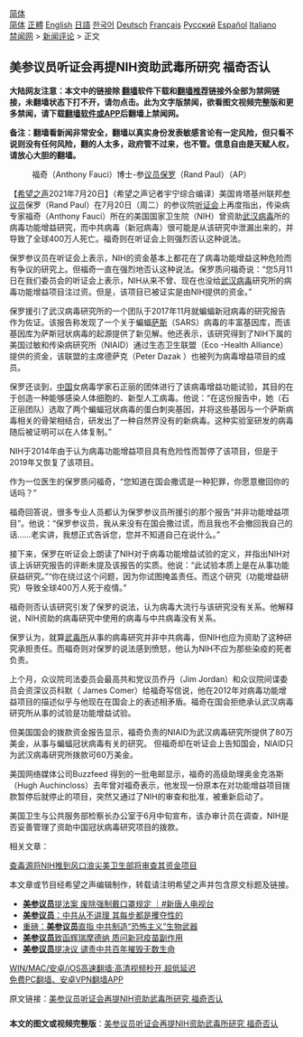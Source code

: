  <!-- 面包屑导航 --> <div class="breadcrumb"><!-- GTranslate: https://gtranslate.io/ -->  <div class="switcher notranslate">  <div class="selected">  <a href="#" onclick="return false;"> 简体</a>  </div>  <div class="option">  <a href="https://www.bannedbook.org" onclick="doGTranslate('zh-CN|zh-CN');jQuery('div.switcher div.selected a').html(jQuery(this).html());return false;" title="简体中文" class="nturl selected"> 简体</a>  <a href="https://www.bannedbook.org/zh-tw/" onclick="doGTranslate('zh-CN|zh-TW');jQuery('div.switcher div.selected a').html(jQuery(this).html());return false;" title="繁體中文" class="nturl"> 正體</a>  <a href="https://www.bannedbook.org/en/" onclick="doGTranslate('zh-CN|en');jQuery('div.switcher div.selected a').html(jQuery(this).html());return false;" title="English" class="nturl"> English</a>  <a href="https://www.bannedbook.org/ja/" onclick="doGTranslate('zh-CN|ja');jQuery('div.switcher div.selected a').html(jQuery(this).html());return false;" title="日本語" class="nturl"> 日語</a>  <a href="https://www.bannedbook.org/ko/" onclick="doGTranslate('zh-CN|ko');jQuery('div.switcher div.selected a').html(jQuery(this).html());return false;" title="한국어" class="nturl"> 한국어</a>  <a href="https://www.bannedbook.org/de/" onclick="doGTranslate('zh-CN|de');jQuery('div.switcher div.selected a').html(jQuery(this).html());return false;" title="Deutsch" class="nturl"> Deutsch</a>  <a href="https://www.bannedbook.org/fr/" onclick="doGTranslate('zh-CN|fr');jQuery('div.switcher div.selected a').html(jQuery(this).html());return false;" title="Français" class="nturl"> Français</a>  <a href="https://www.bannedbook.org/ru/" onclick="doGTranslate('zh-CN|ru');jQuery('div.switcher div.selected a').html(jQuery(this).html());return false;" title="Русский" class="nturl"> Русский</a>  <a href="https://www.bannedbook.org/es/" onclick="doGTranslate('zh-CN|es');jQuery('div.switcher div.selected a').html(jQuery(this).html());return false;" title="Español" class="nturl"> Español</a>  <a href="https://www.bannedbook.org/it/" onclick="doGTranslate('zh-CN|it');jQuery('div.switcher div.selected a').html(jQuery(this).html());return false;" title="Italiano" class="nturl"> Italiano</a>  </div>  </div>      <div class='breadcrumb-sub'><!-- Breadcrumb NavXT 6.3.0 --> <a href="https://www.bannedbook.org/" class="home">禁闻网</a> &gt; <a href="https://www.bannedbook.org/bnews/comments/" class="category">新闻评论</a> &gt; 正文</div></div><h2>美参议员听证会再提NIH资助武毒所研究 福奇否认</h2> <p class="notice"><b>大陆网友注意：本文中的链接除 <a href="https://github.com/bannedbook/fanqiang" >翻墙</a>软件下载和<a href="https://github.com/killgcd/justmysocks/blob/master/README.md">翻墙推荐</a>链接外全部为禁网链接，未翻墙状态下打不开，请勿点击。此为文字版禁闻，欲看图文视频完整版和更多禁闻，请下载<a href="https://github.com/bannedbook/fanqiang">翻墙软件或APP</a>后翻墙上禁闻网。</p><p>备注：翻墙看新闻非常安全，翻墙以真实身份发表敏感言论有一定风险，但只看不说则没有任何风险，翻的人太多，政府管不过来，也不管。信息自由是天赋人权，请放心大胆的翻墙。</b></p>  <div class="entry"> <figure> <p><figcaption> 福奇（Anthony Fauci）博士-参<a href="https://www.bannedbook.org/bnews/tag/%e8%ae%ae%e5%91%98/" class="st_tag internal_tag" rel="tag" title="标签 议员 下的日志">议员</a><a href="https://www.bannedbook.org/bnews/tag/%e4%bf%9d%e7%bd%97/" class="st_tag internal_tag" rel="tag" title="标签 保罗 下的日志">保罗</a>（Rand Paul）（AP）</figcaption></figure> <p>【<span class='wp_keywordlink_affiliate'><a href="https://www.soundofhope.org" title="希望之声" target="_blank">希望之声</a></span>2021年7月20日】（希望之声记者宇宁综合编译）美国肯塔基州联邦<a href="https://www.bannedbook.org/bnews/tag/%e5%8f%82%e8%ae%ae%e5%91%98/" class="st_tag internal_tag" rel="tag" title="标签 参议员 下的日志">参议员</a>保罗（Rand Paul）在7月20日（周二）的参议院<a href="https://www.bannedbook.org/bnews/tag/%e5%90%ac%e8%af%81%e4%bc%9a/" class="st_tag internal_tag" rel="tag" title="标签 听证会 下的日志">听证会</a>上再度指出，传染病专家福奇（Anthony Fauci）所在的美国国家卫生院（NIH）曾资助<a href="https://www.bannedbook.org/bnews/tag/%e6%ad%a6%e6%b1%89/" class="st_tag internal_tag" rel="tag" title="标签 武汉 下的日志">武汉</a><a href="https://www.bannedbook.org/bnews/tag/%e7%97%85%e6%af%92/" class="st_tag internal_tag" rel="tag" title="标签 病毒 下的日志">病毒</a>所的病毒功能增益研究，而中共病毒（新冠病毒）很可能是从该研究中泄漏出来的，并导致了全球400万人死亡。福奇则在听证会上则强烈否认这种说法。</p> <p>保罗参议员在听证会上表示，NIH的资金基本上都花在了病毒功能增益这种危险而有争议的研究上。但福奇一直在强烈地否认这种说法。保罗质问福奇说：“您5月11日在我们委员会的听证会上表示，NIH从来不曾、现在也没给<a href="https://www.bannedbook.org/bnews/tag/%e6%ad%a6%e6%b1%89%e7%97%85%e6%af%92/" class="st_tag internal_tag" rel="tag" title="标签 武汉病毒 下的日志">武汉病毒</a>研究所的病毒功能增益项目注过资。但是，该项目已被证实是由NIH提供的资金。”</p> <p>保罗援引了武汉病毒研究所的一个团队于2017年11月就蝙蝠新冠病毒的研究报告作为佐证。该报告称发现了一个关于蝙蝠<span class='wp_keywordlink'><a href="https://www.bannedbook.org/forum5/topic42.html" title="萨斯、诚信与自救" target="_blank">萨斯</a></span>（SARS）病毒的丰富基因库，而该基因库为萨斯冠状病毒的起源提供了新见解。他还表示，该研究得到了NIH下属的美国过敏和传染病研究所（NIAID）通过生态卫生联盟（Eco -Health Alliance）提供的资金，该联盟的主席德萨克（Peter Dazak ）也被列为病毒增益项目的成员。</p> <p>保罗还谈到，<span class='wp_keywordlink_affiliate'><a href="https://www.bannedbook.org/" title="中国" target="_blank">中国</a></span>女病毒学家石正丽的团体进行了该病毒增益功能试验，其目的在于创造一种能够感染人体细胞的、新型人工病毒。他说：“在这份报告中，她（石正丽团队）选取了两个蝙蝠冠状病毒的蛋白刺突基因，并将这些基因与一个萨斯病毒相关的骨架相结合，研发出了一种自然界没有的新病毒。这种实验室研发的病毒随后被证明可以在人体复制。” </p>  <p>NIH于2014年由于认为病毒功能增益项目具有危险性而暂停了该项目，但是于2019年又恢复了该项目。</p> <p>作为一位医生的保罗质问福奇，“您知道在国会撒谎是一种犯罪，你愿意撤回你的话吗？”</p> <p>福奇回答说，很多专业人员都认为保罗参议员所援引的那个报告“并非功能增益项目”。他说：“保罗参议员，我从来没有在国会撒过谎，而且我也不会撤回我自己的话&#8230;&#8230;老实讲，我想正式告诉您，您并不知道自己在说什么。”</p> <p>接下来，保罗在听证会上朗读了NIH对于病毒功能增益试验的定义，并指出NIH对该上诉研究报告的评断未提及该报告的实质。他说：“此试验本质上是在从事功能获益研究。”“你在绕过这个问题，因为你试图掩盖责任。而这个研究（功能增益研究）导致全球400万人死于疫情。”</p>  <p>福奇则否认该研究引发了保罗的说法，认为病毒大流行与该研究没有关系。他解释说，NIH资助的病毒研究中使用的病毒与中共病毒没有关系。</p> <p>保罗认为，就算<a href="https://www.bannedbook.org/bnews/tag/%e6%ad%a6%e6%af%92%e6%89%80/" class="st_tag internal_tag" rel="tag" title="标签 武毒所 下的日志">武毒所</a>从事的病毒研究并非中共病毒，但NIH也应为资助了这种研究承担责任。而福奇则对保罗的说法感到愤怒，他认为NIH不应为那些染疫的死者负责。</p> <p>上个月，众议院司法委员会最高共和党议员乔丹（Jim Jordan）和众议院间谍委员会资深议员科默（ James Comer）给福奇写信说，他在2012年对病毒功能增益项目的描述似乎与他现在在国会上的表述相矛盾。福奇在国会拒绝承认武汉病毒研究所从事的试验是功能增益试验。 </p> <p>但美国国会的拨款资金报告显示，福奇负责的NIAID为武汉病毒研究所提供了80万美金，从事与蝙蝠冠状病毒有关的研究。 但福奇却在听证会上告知国会，NIAID只为武汉病毒研究所拨款可60万美金。</p>  <p>美国网络媒体公司Buzzfeed 得到的一批电邮显示，福奇的高级助理奥金克洛斯（Hugh Auchincloss）去年曾对福奇表示，他发现一份原本在对功能增益项目拨款暂停后就停止的项目，突然又通过了NIH的审查和批准，被重新启动了。</p> <p>美国卫生与公共服务部检察长办公室于6月中旬宣布，该办审计员在调查，NIH是否妥善管理了资助中国冠状病毒研究项目的拨款。 </p> <p>相关文章：</p> <p><a data-ved="2ahUKEwjF4a2S-_LxAhUKzDgGHdtoClkQFjAAegQIAxAD" href="https://www.soundofhope.org/post/516227?lang=b5" ping="/url?sa=t&amp;source=web&amp;rct=j&amp;url=https://www.soundofhope.org/post/516227%3Flang%3Db5&amp;ved=2ahUKEwjF4a2S-_LxAhUKzDgGHdtoClkQFjAAegQIAxAD">查毒源将NIH推到风口浪尖美卫生部将审查其资金项目</a></p>  <p>本文章或节目经希望之声编辑制作，转载请注明希望之声并包含原文标题及链接。 </p> <ul class='op-related-articles' title='相关阅读'> <li><a href='https://www.bannedbook.org/bnews/bannedvideo/20210715/1587582.html' target='_blank'><b>美参议员</b>提法案 废除强制戴口罩规定 ｜#新唐人电视台</a></li> <li><a href='https://www.bannedbook.org/bnews/comments/20210711/1584635.html' target='_blank'><b>美参议员</b>：中共从不讲理 其每步都是攫夺性的</a></li> <li><a href='https://www.bannedbook.org/bnews/comments/20210705/1580726.html' target='_blank'>重磅：<b>美参议员</b>直指 中共制造“恐怖主义”生物武器</a></li> <li><a href='https://www.bannedbook.org/bnews/comments/20210703/1579528.html' target='_blank'><b>美参议员</b>致函辉瑞摩德纳 质问新冠疫苗副作用</a></li> <li><a href='https://www.bannedbook.org/bnews/cbnews/20210702/1578699.html' target='_blank'><b>美参议员</b>提决议 谴责中共百年摧毁无数生命</a></li> </ul> <p class="texttj"> <a href="https://github.com/bannedbook/fanqiang/wiki/V2ray%E6%9C%BA%E5%9C%BA" target="_blank">WIN/MAC/安卓/iOS高速翻墙:高清视频秒开,超低延迟</a><br/> <a href="https://github.com/bannedbook/fanqiang/wiki/%E7%A6%81%E9%97%BB%E7%BD%91%E5%AE%89%E5%8D%93%E7%BF%BB%E5%A2%99%E6%96%B0%E9%97%BBAPP" target="_blank">免费PC翻墙、安卓VPN翻墙APP</a></p><p>原文链接：<a class="src_link"  href="https://www.soundofhope.org/post/527492" target="_blank">美参议员听证会再提NIH资助武毒所研究 福奇否认</a></p><a name='sharetosocial'></a>  <div style="margin-bottom:5px;padding-bottom:5px;clear:both"> <div id="archive-pix-1" class="banner-ads"> <!-- AuctionX Display platform tag START --> <div id="26318x728x90x621x_ADSLOT2" clicktrack="%%CLICK_URL_ESC%%"></div> <!-- AuctionX Display platform tag END --> </div> <div id="archive-pix-2" class="banner-ads"> <!-- AuctionX Display platform tag START --> <div id="26315x300x250x621x_ADSLOT2" clicktrack="%%CLICK_URL_ESC%%"></div> <!-- AuctionX Display platform tag END --> </div> </div>  <div id="archive-pix-1" class="banner-ads"> <!-- AuctionX Display platform tag START --> <div id="26318x728x90x621x_ADSLOT3" clicktrack="%%CLICK_URL_ESC%%"></div> <!-- AuctionX Display platform tag END --> </div> <div><b>本文的图文或视频完整版</b>：<a href='https://www.bannedbook.org/bnews/comments/20210721/1591262.html'>美参议员听证会再提NIH资助武毒所研究 福奇否认</a></div>  </div><!--END ENTRY--> 